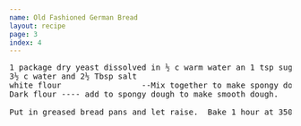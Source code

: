 ```yaml
---
name: Old Fashioned German Bread
layout: recipe
page: 3
index: 4
---
```


<pre>
1 package dry yeast dissolved in ½ c warm water an 1 tsp sugar
3½ c water and 2½ Tbsp salt
white flour                 --Mix together to make spongy dough.
Dark flour ---- add to spongy dough to make smooth dough.

Put in greased bread pans and let raise.  Bake 1 hour at 350°.
</pre>
